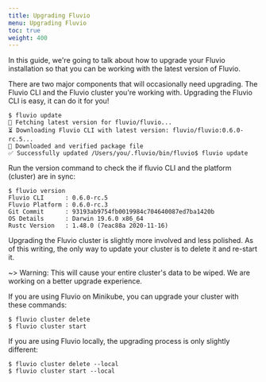 ```yaml
---
title: Upgrading Fluvio
menu: Upgrading Fluvio
toc: true
weight: 400
---
```


In this guide, we're going to talk about how to upgrade your Fluvio installation
so that you can be working with the latest version of Fluvio.

There are two major components that will occasionally need upgrading. The Fluvio
CLI and the Fluvio cluster you're working with. Upgrading the Fluvio CLI is easy,
it can do it for you!

```
$ fluvio update
🎣 Fetching latest version for fluvio/fluvio...
⏳ Downloading Fluvio CLI with latest version: fluvio/fluvio:0.6.0-rc.5...
🔑 Downloaded and verified package file
✅ Successfully updated /Users/you/.fluvio/bin/fluvio$ fluvio update
```

Run the version command to check the if fluvio CLI and the platform (cluster) are in sync:

```
$ fluvio version
Fluvio CLI      : 0.6.0-rc.5
Fluvio Platform : 0.6.0-rc.3
Git Commit      : 93193ab9754fb0019984c704640087ed7ba1420b
OS Details      : Darwin 19.6.0 x86_64
Rustc Version   : 1.48.0 (7eac88a 2020-11-16)
```

Upgrading the Fluvio cluster is slightly more involved and less polished.
As of this writing, the only way to update your cluster is to delete it and re-start it.

~> Warning: This will cause your entire cluster's data to be wiped. We are working on a better upgrade experience.

If you are using Fluvio on Minikube, you can upgrade your cluster with these commands:

```
$ fluvio cluster delete
$ fluvio cluster start
```

If you are using Fluvio locally, the upgrading process is only slightly different:

```
$ fluvio cluster delete --local
$ fluvio cluster start --local
```

